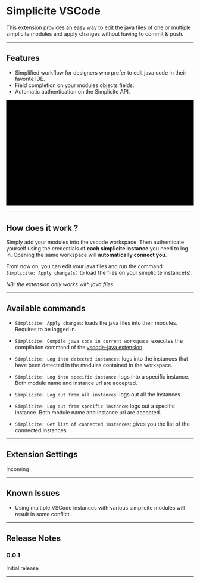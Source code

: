 # Simplicite VSCode

This extension provides an easy way to edit the java files of one or multiple simplicite modules and apply changes without having to commit & push.

---

## Features
- Simplified workflow for designers who prefer to edit java code in their favorite IDE.
- Field completion on your modules objects fields.
- Automatic authentication on the Simplicite API.

![login-apply](resources/images/login-apply.gif)

---

## How does it work ?

Simply add your modules into the vscode workspace. Then authenticate yourself using the credentials of **each simplicite instance** you need to log in.
Opening the same workspace will **automatically connect you**.

From now on, you can edit your java files and run the command: `Simplicite: Apply change(s)` to load the files on your simplicite instance(s).

*NB: the extension only works with java files*

---

## Available commands
* `Simplicite: Apply changes`: loads the java files into their modules. Requires to be logged in.
* `Simplicite: Compile java code in current workspace`: executes the compilation command of the [vscode-java extension](https://github.com/redhat-developer/vscode-java).
* `Simplicite: Log into detected instances`: logs into the instances that have been detected in the modules contained in the workspace.
* `Simplicite: Log into specific instance`: logs into a specific instance. Both module name and instance url are accepted.
* `Simplicite: Log out from all instances`: logs out all the instances.
* `Simplicite: Log out from specific instance`: logs out a specific instance. Both module name and instance url are accepted. 

* `Simplicite: Get list of connected instances`: gives you the list of the connected instances.


---

## Extension Settings

Incoming

---

## Known Issues

* Using multiple VSCode instances with various simplicite modules will result in some conflict.

---

## Release Notes

### 0.0.1

Initial release

---
